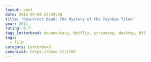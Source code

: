 ```yaml
---
layout: post 
date: 2012-07-09 23:59:00
title: "Resurrect Dead: The Mystery of the Toynbee Tiles"
year: 2011
rating: 0.7
tags_letterboxd: documentary, Netflix, streaming, desktop, NYC
tags:
  - film
category: Letterboxd
canonical: https://boxd.it/ilHV
---
```

